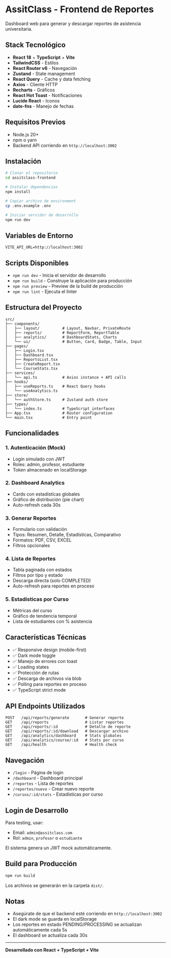 # AssitClass - Frontend de Reportes

Dashboard web para generar y descargar reportes de asistencia universitaria.

## Stack Tecnológico

- **React 18** + **TypeScript** + **Vite**
- **TailwindCSS** - Estilos
- **React Router v6** - Navegación
- **Zustand** - State management
- **React Query** - Cache y data fetching
- **Axios** - Cliente HTTP
- **Recharts** - Gráficos
- **React Hot Toast** - Notificaciones
- **Lucide React** - Iconos
- **date-fns** - Manejo de fechas

## Requisitos Previos

- Node.js 20+
- npm o yarn
- Backend API corriendo en `http://localhost:3002`

## Instalación

```bash
# Clonar el repositorio
cd assitclass-frontend

# Instalar dependencias
npm install

# Copiar archivo de environment
cp .env.example .env

# Iniciar servidor de desarrollo
npm run dev
```

## Variables de Entorno

```env
VITE_API_URL=http://localhost:3002
```

## Scripts Disponibles

- `npm run dev` - Inicia el servidor de desarrollo
- `npm run build` - Construye la aplicación para producción
- `npm run preview` - Preview de la build de producción
- `npm run lint` - Ejecuta el linter

## Estructura del Proyecto

```
src/
├── components/
│   ├── layout/          # Layout, Navbar, PrivateRoute
│   ├── reports/         # ReportForm, ReportTable
│   ├── analytics/       # DashboardStats, Charts
│   └── ui/              # Button, Card, Badge, Table, Input
├── pages/
│   ├── Login.tsx
│   ├── Dashboard.tsx
│   ├── ReportsList.tsx
│   ├── CreateReport.tsx
│   └── CourseStats.tsx
├── services/
│   └── api.ts           # Axios instance + API calls
├── hooks/
│   ├── useReports.ts    # React Query hooks
│   └── useAnalytics.ts
├── store/
│   └── authStore.ts     # Zustand auth store
├── types/
│   └── index.ts         # TypeScript interfaces
├── App.tsx              # Router configuration
└── main.tsx             # Entry point
```

## Funcionalidades

### 1. Autenticación (Mock)
- Login simulado con JWT
- Roles: admin, profesor, estudiante
- Token almacenado en localStorage

### 2. Dashboard Analytics
- Cards con estadísticas globales
- Gráfico de distribución (pie chart)
- Auto-refresh cada 30s

### 3. Generar Reportes
- Formulario con validación
- Tipos: Resumen, Detalle, Estadísticas, Comparativo
- Formatos: PDF, CSV, EXCEL
- Filtros opcionales

### 4. Lista de Reportes
- Tabla paginada con estados
- Filtros por tipo y estado
- Descarga directa (solo COMPLETED)
- Auto-refresh para reportes en proceso

### 5. Estadísticas por Curso
- Métricas del curso
- Gráfico de tendencia temporal
- Lista de estudiantes con % asistencia

## Características Técnicas

- ✅ Responsive design (mobile-first)
- ✅ Dark mode toggle
- ✅ Manejo de errores con toast
- ✅ Loading states
- ✅ Protección de rutas
- ✅ Descarga de archivos via blob
- ✅ Polling para reportes en proceso
- ✅ TypeScript strict mode

## API Endpoints Utilizados

```
POST   /api/reports/generate       # Generar reporte
GET    /api/reports                # Listar reportes
GET    /api/reports/:id            # Detalle de reporte
GET    /api/reports/:id/download   # Descargar archivo
GET    /api/analytics/dashboard    # Stats globales
GET    /api/analytics/course/:id   # Stats por curso
GET    /api/health                 # Health check
```

## Navegación

- `/login` - Página de login
- `/dashboard` - Dashboard principal
- `/reportes` - Lista de reportes
- `/reportes/nuevo` - Crear nuevo reporte
- `/cursos/:id/stats` - Estadísticas por curso

## Login de Desarrollo

Para testing, usar:
- Email: `admin@assitclass.com`
- Rol: `admin`, `profesor` o `estudiante`

El sistema genera un JWT mock automáticamente.

## Build para Producción

```bash
npm run build
```

Los archivos se generarán en la carpeta `dist/`.

## Notas

- Asegúrate de que el backend esté corriendo en `http://localhost:3002`
- El dark mode se guarda en localStorage
- Los reportes en estado PENDING/PROCESSING se actualizan automáticamente cada 5s
- El dashboard se actualiza cada 30s

---

**Desarrollado con React + TypeScript + Vite**
